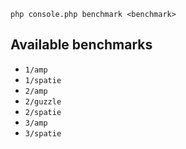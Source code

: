 ```
php console.php benchmark <benchmark>
```

## Available benchmarks

- `1/amp`
- `1/spatie`
- `2/amp`
- `2/guzzle`
- `2/spatie`
- `3/amp`
- `3/spatie`
